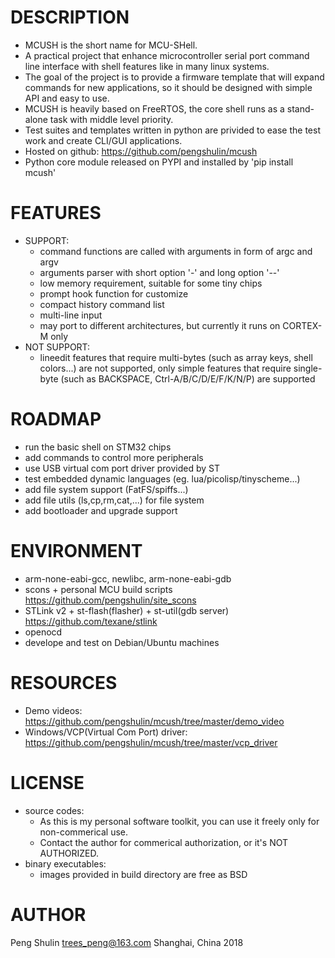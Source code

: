 DESCRIPTION
===========
* MCUSH is the short name for MCU-SHell.
* A practical project that enhance microcontroller serial port command line interface with shell features like in many linux systems.
* The goal of the project is to provide a firmware template that will expand commands for new applications, so it should be designed with simple API and easy to use.
* MCUSH is heavily based on FreeRTOS, the core shell runs as a stand-alone task with middle level priority.
* Test suites and templates written in python are privided to ease the test work and create CLI/GUI applications.
* Hosted on github: <https://github.com/pengshulin/mcush>
* Python core module released on PYPI and installed by 'pip install mcush'


FEATURES
========
* SUPPORT:
  * command functions are called with arguments in form of argc and argv
  * arguments parser with short option '-' and long option '--'
  * low memory requirement, suitable for some tiny chips
  * prompt hook function for customize
  * compact history command list
  * multi-line input
  * may port to different architectures, but currently it runs on CORTEX-M only
* NOT SUPPORT:
  * lineedit features that require multi-bytes (such as array keys, shell colors...) are not supported, only simple features that require single-byte (such as BACKSPACE, Ctrl-A/B/C/D/E/F/K/N/P) are supported


ROADMAP
=======
* run the basic shell on STM32 chips
* add commands to control more peripherals
* use USB virtual com port driver provided by ST
* test embedded dynamic languages (eg. lua/picolisp/tinyscheme...)
* add file system support (FatFS/spiffs...)
* add file utils (ls,cp,rm,cat,...) for file system
* add bootloader and upgrade support


ENVIRONMENT
===========
* arm-none-eabi-gcc, newlibc, arm-none-eabi-gdb
* scons + personal MCU build scripts
  <https://github.com/pengshulin/site_scons>
* STLink v2 + st-flash(flasher) + st-util(gdb server)
  <https://github.com/texane/stlink>
* openocd
* develope and test on Debian/Ubuntu machines


RESOURCES
=========
* Demo videos: <https://github.com/pengshulin/mcush/tree/master/demo_video>
* Windows/VCP(Virtual Com Port) driver: <https://github.com/pengshulin/mcush/tree/master/vcp_driver>


LICENSE
=======
* source codes:
  * As this is my personal software toolkit, you can use it freely only for non-commerical use.
  * Contact the author for commerical authorization, or it's NOT AUTHORIZED.
* binary executables:
  * images provided in build directory are free as BSD


AUTHOR
======
Peng Shulin <trees_peng@163.com>
Shanghai, China 2018
 

